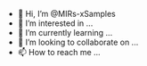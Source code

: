 - 👋 Hi, I’m @MIRs-xSamples
- 👀 I’m interested in ...
- 🌱 I’m currently learning ...
- 💞️ I’m looking to collaborate on ...
- 📫 How to reach me ...

<!---
MIRs-xSamples/MIRs-xSamples is a ✨ special ✨ repository because its `README.md` (this file) appears on your GitHub profile.
You can click the Preview link to take a look at your changes.
--->
